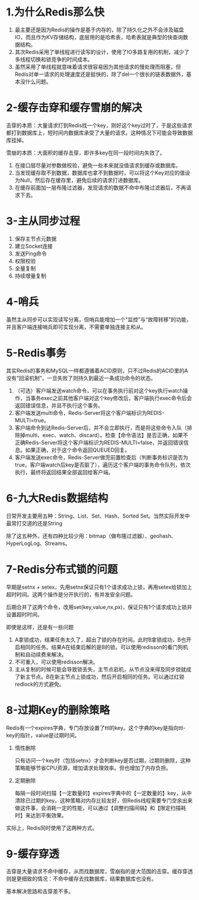  # 1.为什么Redis那么快

1. 最主要还是因为Redis的操作是基于内存的，除了持久化之外不会涉及磁盘IO，而且作为KV存储结构，底层用的是哈希表，哈希表就是典型的快查询数据结构。
2. 其次Redis采用了单线程进行读写的设计，使用了IO多路复用的机制，减少了多线程切换和锁竞争的时间成本。
3. 虽然采用了单线程就意味着请求很容易因为其他请求的慢处理而阻塞，但Redis对单一请求的处理速度还是挺快的，除了del一个很长的链表数据外，基本没什么问题。

# 2-缓存击穿和缓存雪崩的解决

击穿的本质：大量请求打到Redis找一个key，刚好这个key过时了，于是这些请求都打到数据库上，短时间内数据库承受了大量的请求。这种情况下可能会导致数据库挂掉。

雪崩的本质：大面积的缓存击穿，即许多key在同一段时间内失效了。

1. 在接口层尽量对参数做校验，避免一些本来就没值请求到缓存或数据库。
2. 当发现缓存取不到数据，数据库也拿不到数据时，可以将这个Key对应的值设为Null，然后存在缓存里，避免后续的请求打进数据库。
3. 在缓存前面加一层布隆过滤器，发现请求的数据不命中布隆过滤器后，不再请求下去。

# 3-主从同步过程

1. 保存主节点元数据
2. 建立Socket连接
3. 发送Ping命令
4. 权限校验
5. 全量复制
6. 持续增量复制

# 4-哨兵

虽然主从同步可以实现读写分离，但哨兵能增加一个“监控”与“故障转移”的功能，并且客户端连接哨兵即可实现分离，不需要单独连接主和从。

# 5-Redis事务

其实Redis的事务和MySQL一样都遵循着ACID原则，只不过Redis的ACID里的A没有“回滚机制”，一旦失败了则持久到最近一条成功命令的状态。

1. （可选）客户端发送watch命令，可以在事务执行前对这个key执行watch操作，当事务exec之前其他客户端对这个key修改后，客户端执行exec命令后会返回错误信息，并且不执行这个事务。
2. 客户端发送multi命令，Redis-Server将这个客户端标识为REDIS-MULTI=true。
3. 客户端命令到达Redis-Server后，并不会立即执行，而是将这些命令入队（排除掉multi、exec、watch、discard）。检查【命令语法】是否正确，如果不正确Redis-Server将这个客户端标识为REDIS-MULTI=false，并返回错误信息。如果正确，对于这个命令返回QUEUED回复。
4. 客户端发送exec命令，Redis-Server做完前置检查后（判断事务标识是否为true，客户端watch后key是否脏了），遍历这个客户端的事务命令队列，依次执行，最终将返回结果全部返回给客户端。

# 6-九大Redis数据结构

日常开发主要用五种：String、List、Set、Hash、Sorted Set。当然实际开发中最常打交道的还是String

除了这五种外，还有四种比较少用：bitmap（做布隆过滤器）、geohash、HyperLogLog、Streams。

# 7-Redis分布式锁的问题

早期是setnx + setex，先用setnx保证只有1个请求成功上锁，再用setex给锁加上超时时间。这两个操作是分开执行的，有并发安全问题。

后期合并了这两个命令，改用set(key,value,nx,px)，保证只有1个请求成功上锁并设置超时时间。

即使是这样，还是有一些问题

1. A拿锁成功，结果任务太久了，超出了锁的存在时间。此时B拿锁成功，B也开启相同的任务。结果A在结束后解的是B的锁。可以使用redisson的看门狗机制和自动续费来解决。
2. 不可重入，可以使用redisson解决。
3. 主从复制的时候可能会导致锁丢失，主节点宕机，从节点没来得及同步锁就成了新主节点。B在新主节点上锁成功，然后开启相同的任务。可以通过红锁redlock的方式避免。

# 8-过期Key的删除策略

Redis有一个expires字典，专门存放设置了ttl的key。这个字典的key是指向ttl-key的指针，value是过期时间。

1. 惰性删除

   只有访问一个key时（包括setnx）才会判断key是否过期，过期则删除，这种策略能够节省CPU资源，增加请求处理效率。但也增加了内存负担。

2. 定期删除

   每隔一段时间扫描【一定数量的】expires字典中的【一定数量的】key，从中清除已过期的key。这种策略对内存比较友好，但Redis线程需要专门空余出来做这件事，会消耗一定的性能，可以通过【调整扫描间隔】和【限定扫描耗时】来达到平衡效果。

实际上，Redis同时使用了这两种方式。

# 9-缓存穿透

击穿是大量请求不命中缓存，从而找数据库，雪崩指的是大范围的击穿。缓存穿透则是更细致的情况：不命中缓存去找数据库，结果数据库也没有。

基本解决思路和击穿差不多。
